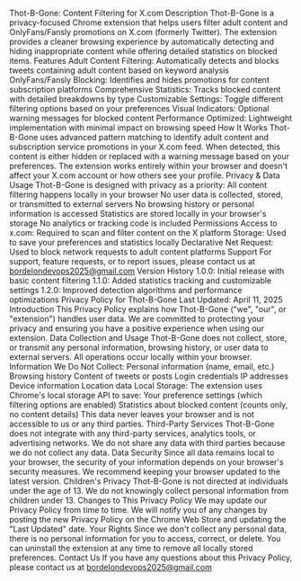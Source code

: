 Thot-B-Gone: Content Filtering for X.com
Description
Thot-B-Gone is a privacy-focused Chrome extension that helps users filter adult content and OnlyFans/Fansly promotions on X.com (formerly Twitter). The extension provides a cleaner browsing experience by automatically detecting and hiding inappropriate content while offering detailed statistics on blocked items.
Features
Adult Content Filtering: Automatically detects and blocks tweets containing adult content based on keyword analysis
OnlyFans/Fansly Blocking: Identifies and hides promotions for content subscription platforms
Comprehensive Statistics: Tracks blocked content with detailed breakdowns by type
Customizable Settings: Toggle different filtering options based on your preferences
Visual Indicators: Optional warning messages for blocked content
Performance Optimized: Lightweight implementation with minimal impact on browsing speed
How It Works
Thot-B-Gone uses advanced pattern matching to identify adult content and subscription service promotions in your X.com feed. When detected, this content is either hidden or replaced with a warning message based on your preferences. The extension works entirely within your browser and doesn't affect your X.com account or how others see your profile.
Privacy & Data Usage
Thot-B-Gone is designed with privacy as a priority:
All content filtering happens locally in your browser
No user data is collected, stored, or transmitted to external servers
No browsing history or personal information is accessed
Statistics are stored locally in your browser's storage
No analytics or tracking code is included
Permissions
Access to x.com: Required to scan and filter content on the X platform
Storage: Used to save your preferences and statistics locally
Declarative Net Request: Used to block network requests to adult content platforms
Support
For support, feature requests, or to report issues, please contact us at bordelondevops2025@gmail.com
Version History
1.0.0: Initial release with basic content filtering
1.1.0: Added statistics tracking and customizable settings
1.2.0: Improved detection algorithms and performance optimizations
Privacy Policy for Thot-B-Gone
Last Updated: April 11, 2025
Introduction
This Privacy Policy explains how Thot-B-Gone ("we", "our", or "extension") handles user data. We are committed to protecting your privacy and ensuring you have a positive experience when using our extension.
Data Collection and Usage
Thot-B-Gone does not collect, store, or transmit any personal information, browsing history, or user data to external servers. All operations occur locally within your browser.
Information We Do Not Collect:
Personal information (name, email, etc.)
Browsing history
Content of tweets or posts
Login credentials
IP addresses
Device information
Location data
Local Storage:
The extension uses Chrome's local storage API to save:
Your preference settings (which filtering options are enabled)
Statistics about blocked content (counts only, no content details)
This data never leaves your browser and is not accessible to us or any third parties.
Third-Party Services
Thot-B-Gone does not integrate with any third-party services, analytics tools, or advertising networks. We do not share any data with third parties because we do not collect any data.
Data Security
Since all data remains local to your browser, the security of your information depends on your browser's security measures. We recommend keeping your browser updated to the latest version.
Children's Privacy
Thot-B-Gone is not directed at individuals under the age of 13. We do not knowingly collect personal information from children under 13.
Changes to This Privacy Policy
We may update our Privacy Policy from time to time. We will notify you of any changes by posting the new Privacy Policy on the Chrome Web Store and updating the "Last Updated" date.
Your Rights
Since we don't collect any personal data, there is no personal information for you to access, correct, or delete. You can uninstall the extension at any time to remove all locally stored preferences.
Contact Us
If you have any questions about this Privacy Policy, please contact us at bordelondevops2025@gmail.com
